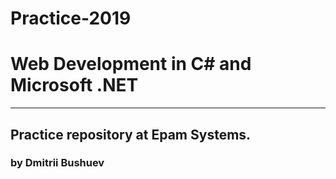 # Practice-2019
# Web Development in C# and Microsoft .NET
***
## Practice repository at Epam Systems.
###  by Dmitrii Bushuev

